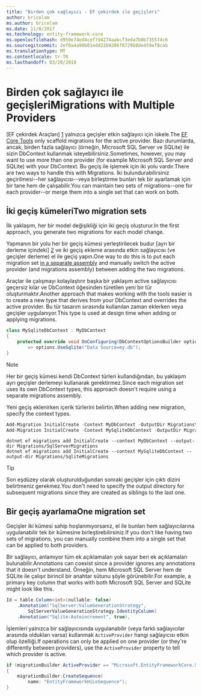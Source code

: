 ```yaml
---
title: "Birden çok sağlayıcı - EF çekirdek ile geçişleri"
author: bricelam
ms.author: bricelam
ms.date: 11/8/2017
ms.technology: entity-framework-core
ms.openlocfilehash: d950e74ed4cef7d4274aabcf3eda7b0b735574c6
ms.sourcegitcommit: 2ef0a4a90b01edd22b9206f8729b8de459ef8cab
ms.translationtype: MT
ms.contentlocale: tr-TR
ms.lasthandoff: 03/20/2018
---
```

<a name="migrations-with-multiple-providers"></a><span data-ttu-id="da463-102">Birden çok sağlayıcı ile geçişleri</span><span class="sxs-lookup"><span data-stu-id="da463-102">Migrations with Multiple Providers</span></span>
==================================
<span data-ttu-id="da463-103">[EF çekirdek Araçları] [ 1] yalnızca geçişler etkin sağlayıcı için iskele.</span><span class="sxs-lookup"><span data-stu-id="da463-103">The [EF Core Tools][1] only scaffold migrations for the active provider.</span></span> <span data-ttu-id="da463-104">Bazı durumlarda, ancak, birden fazla sağlayıcı (örneğin, Microsoft SQL Server ve SQLite) ile sizin DbContext kullanmak isteyebilirsiniz.</span><span class="sxs-lookup"><span data-stu-id="da463-104">Sometimes, however, you may want to use more than one provider (for example Microsoft SQL Server and SQLite) with your DbContext.</span></span> <span data-ttu-id="da463-105">Bu geçiş ile işlemek için iki yolu vardır.</span><span class="sxs-lookup"><span data-stu-id="da463-105">There are two ways to handle this with Migrations.</span></span> <span data-ttu-id="da463-106">İki bulundurabilirsiniz geçirilmesi--her sağlayıcısı--veya birleştirme bunları tek bir ayarlamak için bir tane hem de çalışabilir.</span><span class="sxs-lookup"><span data-stu-id="da463-106">You can maintain two sets of migrations--one for each provider--or merge them into a single set that can work on both.</span></span>

<a name="two-migration-sets"></a><span data-ttu-id="da463-107">İki geçiş kümeleri</span><span class="sxs-lookup"><span data-stu-id="da463-107">Two migration sets</span></span>
------------------
<span data-ttu-id="da463-108">İlk yaklaşım, her bir model değişikliği için iki geçiş oluşturur.</span><span class="sxs-lookup"><span data-stu-id="da463-108">In the first approach, you generate two migrations for each model change.</span></span>

<span data-ttu-id="da463-109">Yapmanın bir yolu her bir geçiş kümesi yerleştirilecek budur [ayrı bir derleme içindeki] [ 2] ve iki geçiş ekleme arasında etkin sağlayıcısı (ve geçişler derleme) el ile geçiş yapın.</span><span class="sxs-lookup"><span data-stu-id="da463-109">One way to do this is to put each migration set [in a separate assembly][2] and manually switch the active provider (and migrations assembly) between adding the two migrations.</span></span>

<span data-ttu-id="da463-110">Araçlar ile çalışmayı kolaylaştırır başka bir yaklaşım active sağlayıcısı geçersiz kılar ve DbContext öğesinden türetilen yeni bir tür oluşturmaktır.</span><span class="sxs-lookup"><span data-stu-id="da463-110">Another approach that makes working with the tools easier is to create a new type that derives from your DbContext and overrides the active provider.</span></span> <span data-ttu-id="da463-111">Bu tür tasarım sırasında kullanılan zaman eklerken veya geçişler uygulanıyor.</span><span class="sxs-lookup"><span data-stu-id="da463-111">This type is used at design time when adding or applying migrations.</span></span>

``` csharp
class MySqliteDbContext : MyDbContext
{
    protected override void OnConfiguring(DbContextOptionsBuilder options)
        => options.UseSqlite("Data Source=my.db");
}
```

> [!NOTE]
> <span data-ttu-id="da463-112">Her bir geçiş kümesi kendi DbContext türleri kullandığından, bu yaklaşım ayrı geçişler derlemeyi kullanarak gerektirmez.</span><span class="sxs-lookup"><span data-stu-id="da463-112">Since each migration set uses its own DbContext types, this approach doesn't require using a separate migrations assembly.</span></span>

<span data-ttu-id="da463-113">Yeni geçiş eklenirken içerik türlerini belirtin.</span><span class="sxs-lookup"><span data-stu-id="da463-113">When adding new migration, specify the context types.</span></span>

``` powershell
Add-Migration InitialCreate -Context MyDbContext -OutputDir Migrations\SqlServerMigrations
Add-Migration InitialCreate -Context MySqliteDbContext -OutputDir Migrations\SqliteMigrations
```
``` Console
dotnet ef migrations add InitialCreate --context MyDbContext --output-dir Migrations/SqlServerMigrations
dotnet ef migrations add InitialCreate --context MySqliteDbContext --output-dir Migrations/SqliteMigrations
```

> [!TIP]
> <span data-ttu-id="da463-114">Son eşdüzey olarak oluşturulduğundan sonraki geçişler için çıktı dizini belirtmeniz gerekmez.</span><span class="sxs-lookup"><span data-stu-id="da463-114">You don't need to specify the output directory for subsequent migrations since they are created as siblings to the last one.</span></span>

<a name="one-migration-set"></a><span data-ttu-id="da463-115">Bir geçiş ayarlama</span><span class="sxs-lookup"><span data-stu-id="da463-115">One migration set</span></span>
-----------------
<span data-ttu-id="da463-116">Geçişler iki kümesi sahip hoşlanmıyorsanız, el ile bunları hem sağlayıcılarına uygulanabilir tek bir kümesine birleştirebilirsiniz.</span><span class="sxs-lookup"><span data-stu-id="da463-116">If you don't like having two sets of migrations, you can manually combine them into a single set that can be applied to both providers.</span></span>

<span data-ttu-id="da463-117">Bir sağlayıcı, anlamıyor tüm ek açıklamaları yok sayar beri ek açıklamaları bulunabilir.</span><span class="sxs-lookup"><span data-stu-id="da463-117">Annotations can coexist since a provider ignores any annotations that it doesn't understand.</span></span> <span data-ttu-id="da463-118">Örneğin, hem Microsoft SQL Server hem de SQLite ile çalışır birincil bir anahtar sütunu şöyle görünebilir.</span><span class="sxs-lookup"><span data-stu-id="da463-118">For example, a primary key column that works with both Microsoft SQL Server and SQLite might look like this.</span></span>

``` csharp
Id = table.Column<int>(nullable: false)
    .Annotation("SqlServer:ValueGenerationStrategy",
        SqlServerValueGenerationStrategy.IdentityColumn)
    .Annotation("Sqlite:Autoincrement", true),
```

<span data-ttu-id="da463-119">İşlemleri yalnızca bir sağlayıcısında uygulanabilir (veya farklı sağlayıcılar arasında oldukları varsa) kullanmak `ActiveProvider` hangi sağlayıcısı etkin olup özelliği.</span><span class="sxs-lookup"><span data-stu-id="da463-119">If operations can only be applied on one provider (or they're differently between providers), use the `ActiveProvider` property to tell which provider is active.</span></span>

``` csharp
if (migrationBuilder.ActiveProvider == "Microsoft.EntityFrameworkCore.SqlServer")
{
    migrationBuilder.CreateSequence(
        name: "EntityFrameworkHiLoSequence");
}
```


  [1]: ../../miscellaneous/cli/index.md
  [2]: projects.md

